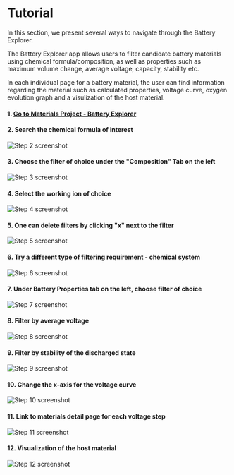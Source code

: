 # Tutorial

In this section, we present several ways to navigate through the Battery Explorer.&#x20;

The Battery Explorer app allows users to filter candidate battery materials using chemical formula/composition, as well as properties such as maximum volume change, average voltage, capacity, stability etc.

In each individual page for a battery material, the user can find information regarding the material such as calculated properties, voltage curve, oxygen evolution graph and a visulization of the host material.

#### 1. [Go to Materials Project - Battery Explorer](https://materialsproject.org/batteries)

#### 2. Search the chemical formula of interest

![Step 2 screenshot](https://images.tango.us/public/screenshot\_74cfe1e7-c747-42b9-b5fc-629bd7e723fe.png?crop=focalpoint\&fit=crop\&fp-x=0.4817\&fp-y=0.3304\&fp-z=1.5096\&w=1200\&mark-w=0.2\&mark-pad=0\&mark64=aHR0cHM6Ly9pbWFnZXMudGFuZ28udXMvc3RhdGljL21hZGUtd2l0aC10YW5nby13YXRlcm1hcmsucG5n\&ar=3584%3A1952)

#### 3. Choose the filter of choice under the "Composition" Tab on the left

![Step 3 screenshot](https://images.tango.us/public/screenshot\_2326e8af-ca3e-47f4-a6df-e6f4703e76e3.png?crop=focalpoint\&fit=crop\&fp-x=0.2500\&fp-y=0.7331\&fp-z=2.0000\&w=1200\&mark-w=0.2\&mark-pad=0\&mark64=aHR0cHM6Ly9pbWFnZXMudGFuZ28udXMvc3RhdGljL21hZGUtd2l0aC10YW5nby13YXRlcm1hcmsucG5n\&ar=3584%3A1952)

#### 4. Select the working ion of choice

![Step 4 screenshot](https://images.tango.us/public/screenshot\_5b54acf7-c0a8-4eb9-93a9-46769ffdafc6.png?crop=focalpoint\&fit=crop\&fp-x=0.1473\&fp-y=0.6557\&fp-z=2.0235\&w=1200\&mark-w=0.2\&mark-pad=0\&mark64=aHR0cHM6Ly9pbWFnZXMudGFuZ28udXMvc3RhdGljL21hZGUtd2l0aC10YW5nby13YXRlcm1hcmsucG5n\&ar=3584%3A1952)

#### 5. One can delete filters by clicking "x" next to the filter

![Step 5 screenshot](https://images.tango.us/public/screenshot\_e72d3681-03b8-477c-a155-1a28f505c5d7.png?crop=focalpoint\&fit=crop\&fp-x=0.3958\&fp-y=0.3353\&fp-z=3.2286\&w=1200\&mark-w=0.2\&mark-pad=0\&mark64=aHR0cHM6Ly9pbWFnZXMudGFuZ28udXMvc3RhdGljL21hZGUtd2l0aC10YW5nby13YXRlcm1hcmsucG5n\&ar=3584%3A1952)

#### 6. Try a different type of filtering requirement - chemical system

![Step 6 screenshot](https://images.tango.us/public/screenshot\_0122b7af-19b8-4274-b2ed-cc523e6748fe.png?crop=focalpoint\&fit=crop\&fp-x=0.1339\&fp-y=0.6183\&fp-z=2.1394\&w=1200\&mark-w=0.2\&mark-pad=0\&mark64=aHR0cHM6Ly9pbWFnZXMudGFuZ28udXMvc3RhdGljL21hZGUtd2l0aC10YW5nby13YXRlcm1hcmsucG5n\&ar=3584%3A1952)

#### 7. Under Battery Properties tab on the left, choose filter of choice

![Step 7 screenshot](https://images.tango.us/public/screenshot\_c1c4154c-89d6-4904-9dbb-d1e78f77f1dc.png?crop=focalpoint\&fit=crop\&fp-x=0.1292\&fp-y=0.3263\&fp-z=3.0808\&w=1200\&mark-w=0.2\&mark-pad=0\&mark64=aHR0cHM6Ly9pbWFnZXMudGFuZ28udXMvc3RhdGljL21hZGUtd2l0aC10YW5nby13YXRlcm1hcmsucG5n\&ar=3584%3A1952)

#### 8. Filter by average voltage

![Step 8 screenshot](https://images.tango.us/public/screenshot\_26fc2101-b39e-454b-9f7c-cad0a08f9899.png?crop=focalpoint\&fit=crop\&fp-x=0.0711\&fp-y=0.3535\&fp-z=2.9252\&w=1200\&mark-w=0.2\&mark-pad=0\&mark64=aHR0cHM6Ly9pbWFnZXMudGFuZ28udXMvc3RhdGljL21hZGUtd2l0aC10YW5nby13YXRlcm1hcmsucG5n\&ar=3584%3A1952)

#### 9. Filter by stability of the discharged state

![Step 9 screenshot](https://images.tango.us/public/screenshot\_4d9c589f-3cd1-47af-8750-fb8b42872f44.png?crop=focalpoint\&fit=crop\&fp-x=0.1021\&fp-y=0.7428\&fp-z=3.3026\&w=1200\&mark-w=0.2\&mark-pad=0\&mark64=aHR0cHM6Ly9pbWFnZXMudGFuZ28udXMvc3RhdGljL21hZGUtd2l0aC10YW5nby13YXRlcm1hcmsucG5n\&ar=3584%3A1952)

#### 10. Change the x-axis for the voltage curve

![Step 10 screenshot](https://images.tango.us/public/screenshot\_159f7920-cc54-47cc-a945-8592ad02de67.png?crop=focalpoint\&fit=crop\&fp-x=0.5241\&fp-y=0.4708\&fp-z=2.0944\&w=1200\&mark-w=0.2\&mark-pad=0\&mark64=aHR0cHM6Ly9pbWFnZXMudGFuZ28udXMvc3RhdGljL21hZGUtd2l0aC10YW5nby13YXRlcm1hcmsucG5n\&ar=3584%3A1952)

#### 11. Link to materials detail page for each voltage step

![Step 11 screenshot](https://images.tango.us/public/screenshot\_168b0d07-76bb-4be0-b6f8-354f5551d213.png?crop=focalpoint\&fit=crop\&fp-x=0.5849\&fp-y=0.5279\&fp-z=1.9469\&w=1200\&mark-w=0.2\&mark-pad=0\&mark64=aHR0cHM6Ly9pbWFnZXMudGFuZ28udXMvc3RhdGljL21hZGUtd2l0aC10YW5nby13YXRlcm1hcmsucG5n\&ar=3584%3A1952)

#### 12. Visualization of the host material

![Step 12 screenshot](https://images.tango.us/public/screenshot\_1dcea469-a3d9-4fe5-abfa-085983bdac07.png?crop=focalpoint\&fit=crop\&fp-x=0.4693\&fp-y=0.5005\&fp-z=1.3603\&w=1200\&mark-w=0.2\&mark-pad=0\&mark64=aHR0cHM6Ly9pbWFnZXMudGFuZ28udXMvc3RhdGljL21hZGUtd2l0aC10YW5nby13YXRlcm1hcmsucG5n\&ar=3584%3A1952)



